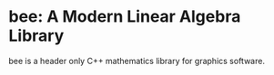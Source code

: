 # bee: A Modern Linear Algebra Library

bee is a header only C++ mathematics library for graphics software.
